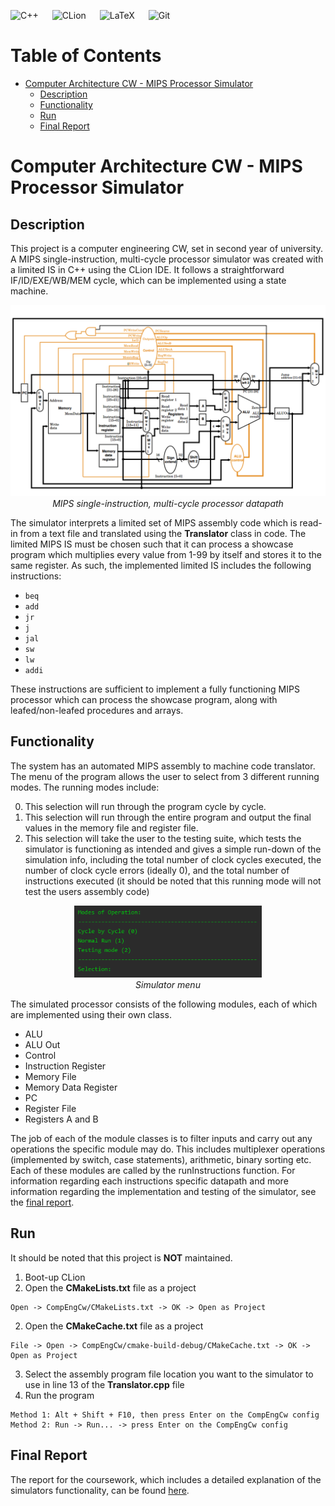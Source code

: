 ![C++](https://img.shields.io/badge/c++-%2300599C.svg?style=for-the-badge&logo=c%2B%2B&logoColor=white) &emsp;
![CLion](https://img.shields.io/badge/CLion-black?style=for-the-badge&logo=clion&logoColor=white) &emsp;
![LaTeX](https://img.shields.io/badge/latex-%23008080.svg?style=for-the-badge&logo=latex&logoColor=white) &emsp;
![Git](https://img.shields.io/badge/git-%23F05033.svg?style=for-the-badge&logo=git&logoColor=white)

Table of Contents
=================

* [Computer Architecture CW - MIPS Processor Simulator](#computer-architecture-cw---mips-processor-simulator)
   * [Description](#description)
   * [Functionality](#functionality)
   * [Run](#run)
   * [Final Report](#final-report)

# Computer Architecture CW - MIPS Processor Simulator 

## Description

This project is a computer engineering CW, set in second year of university. A MIPS single-instruction, multi-cycle processor simulator was created with a limited IS in C++ using the CLion IDE. It follows a straightforward IF/ID/EXE/WB/MEM cycle, which can be implemented using a state machine. 

<p align="center">
  <img src="./img/Multi-Cycle_Processor.png" width="700"/>
   <em><br />MIPS single-instruction, multi-cycle processor datapath</em>
</p>

The simulator interprets a limited set of MIPS assembly code which is read-in from a text file and translated using the **Translator** class in code. The limited MIPS IS must be chosen such that it can process a showcase program which multiplies every value from 1-99 by itself and stores it to the same register. As such, the implemented limited IS includes the following instructions:

- `beq`
- `add`
- `jr`
- `j`
- `jal` 
- `sw`
- `lw`
- `addi`

These instructions are sufficient to implement a fully functioning MIPS processor which can process the showcase program, along with leafed/non-leafed procedures and arrays.

## Functionality

The system has an automated MIPS assembly to machine code translator. The menu of the program allows the user to select from 3 different running modes. The running modes include:

0. This selection will run through the program cycle by cycle. 
1. This selection will run through the entire program and output the final values in the memory file and register file.
2. This selection will take the user to the testing suite, which tests the simulator is functioning as intended and gives a simple run-down of the simulation info, including the total number of clock cycles executed, the number of clock cycle errors (ideally 0), and the total number of instructions executed (it should be noted that this running mode will not test the users assembly code)

<p align="center">
  <img src="./img/SimulatorMenu.png" width="300"/>
   <em><br />Simulator menu</em>
</p>

The simulated processor consists of the following modules, each of which are implemented using their own class.

- ALU
- ALU Out
- Control
- Instruction Register
- Memory File
- Memory Data Register
- PC
- Register File
- Registers A and B

The job of each of the module classes is to filter inputs and carry out any operations the specific module may do. This includes multiplexer operations (implemented by switch, case statements), arithmetic, binary sorting etc. Each of these modules are called by the runInstructions function. For information regarding each instructions specific datapath and more information regarding the implementation and testing of the simulator, see the [final report](./Report.pdf). 

## Run

It should be noted that this project is **NOT** maintained. 

1. Boot-up CLion
2. Open the **CMakeLists.txt** file as a project
```
Open -> CompEngCw/CMakeLists.txt -> OK -> Open as Project
```
2. Open the **CMakeCache.txt** file as a project
```
File -> Open -> CompEngCw/cmake-build-debug/CMakeCache.txt -> OK -> Open as Project
```
3. Select the assembly program file location you want to the simulator to use in line 13 of the **Translator.cpp** file
4. Run the program
```
Method 1: Alt + Shift + F10, then press Enter on the CompEngCw config
Method 2: Run -> Run... -> press Enter on the CompEngCw config
```

## Final Report 

The report for the coursework, which includes a detailed explanation of the simulators functionality, can be found [here](./Report.pdf).